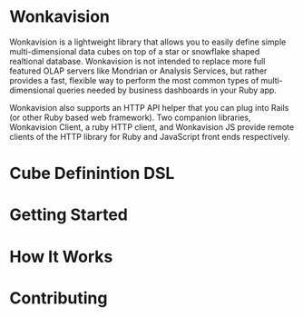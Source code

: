 Wonkavision
===========
Wonkavision is a lightweight library that allows you to easily define simple multi-dimensional data cubes on top of a star or snowflake shaped realtional database. Wonkavision is not intended to replace more full featured OLAP servers like Mondrian or Analysis Services, but rather provides a fast, flexible way to perform the most common types of multi-dimensional queries needed by business dashboards in your Ruby app. 

Wonkavision also supports an HTTP API helper that you can plug into Rails (or other Ruby based web framework). Two companion libraries, Wonkavision Client, a ruby HTTP client, and Wonkavision JS provide remote clients of the HTTP library for Ruby and JavaScript front ends respectively.

Cube Definintion DSL
===================

Getting Started
===============

How It Works
============

Contributing
============
